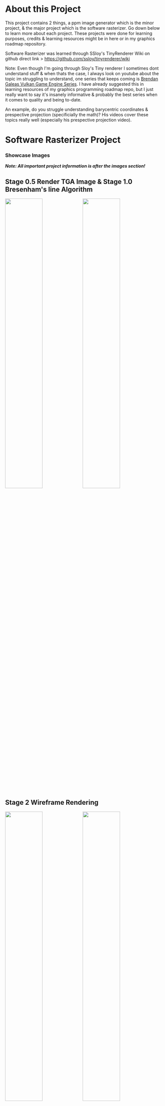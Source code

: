 # About this Project
This project contains 2 things, a ppm image generator which is the minor project, & the major project which is the software rasterizer. Go down below to learn more about each project. These projects were done for learning purposes, credits & learning resources might be in here or in my graphics roadmap repository.  

Software Rasterizer was learned through SSloy's TinyRenderer Wiki on github direct link > https://github.com/ssloy/tinyrenderer/wiki  

Note: Even though I'm going through Sloy's Tiny renderer I sometimes dont understand stuff & when thats the case, I always look on youtube about the topic im struggling to understand, one series that keeps coming is [Brendan Galeas Vulkan Game Engine Series](https://www.youtube.com/playlist?list=PL8327DO66nu9qYVKLDmdLW_84-yE4auCR). I have already suggested this in learning resources of my graphics programming roadmap repo, but I just really want to say it's insanely informative & probably the best series when it comes to quality and being to-date.

An example, do you struggle understanding barycentric coordinates & prespective projection (specificially the math)? His videos cover these topics really well (especially 
 his prespective projection video).

# Software Rasterizer Project

### Showcase Images
***Note: All important project information is after the images section!***

## Stage 0.5 Render TGA Image & Stage 1.0 Bresenham's line Algorithm
<img src="https://github.com/j-2k/ImagePPM/assets/52252068/1421eaaa-2436-4a7a-be05-c65eae1ce64e" width="49%">
<img src="https://github.com/j-2k/ImagePPM/assets/52252068/945a6815-6874-4052-a663-5d4f9e0ebaea"width="49%">

## Stage 2 Wireframe Rendering
<img width="49%" src="https://github.com/j-2k/ImagePPM/assets/52252068/51ddfa12-b44a-4e64-b8d1-03f0e73fbe6b">
<img width="49%" src="https://github.com/j-2k/ImagePPM/assets/52252068/24be2bd9-eec7-4f21-b87e-4963a82f53b8">
<p align="center"><img align="center" height="500px" width="" src="https://github.com/j-2k/ImagePPM/assets/52252068/f08e0dfe-5763-414a-b97f-b1c1d26c95ce">  </p>

## Stage 3 Triangle Rasterization
First 3 Using Line Sweep, Last using Barycentric Coordinates & Bounding Box Check  
<img width="24.4%" src="https://github.com/j-2k/ImagePPM/assets/52252068/07dca414-5cf1-4188-8f51-66a5d3bb704f">
<img width="24.4%" src="https://github.com/j-2k/ImagePPM/assets/52252068/4c779704-74c2-4438-8baf-d311d57ca3a5">
<img width="24.4%" src="https://github.com/j-2k/ImagePPM/assets/52252068/4fc9e524-d643-4aea-8a05-f5da14bd91ca">
<img width="24.4%" src="https://github.com/j-2k/ImagePPM/assets/52252068/03583538-e93c-4d72-9812-2acdb32c0c23">

## Stage 4 Model Triangle Rasterization & Lighting
<img width="32%" src="https://github.com/j-2k/SoftwareRendererTGA/assets/52252068/810b5c92-a448-46ed-bcd7-170e41b641c7">
<img width="32%" src="https://github.com/j-2k/SoftwareRendererTGA/assets/52252068/f0df9aec-52dc-4164-b450-d7b72cf965d3">
<img width="32%" src="https://github.com/j-2k/SoftwareRendererTGA/assets/52252068/152a159f-d65c-4a94-9ff9-fc004bb49c41">

## Stage 5 Depth Buffer Fix
<img width="24.4%" src="https://github.com/j-2k/SoftwareRendererTGA/assets/52252068/53b4446b-1a83-4ee6-989f-868b23356fb3">
<img width="24.4%" src="https://github.com/j-2k/SoftwareRendererTGA/assets/52252068/f77f2731-7d73-4b10-8f04-0f3dc8c71487">
<img width="24.4%" src="https://github.com/j-2k/SoftwareRendererTGA/assets/52252068/0e20b39f-e6f2-493b-969e-e9f9712c9e6b">
<img width="24.4%" src="https://github.com/j-2k/SoftwareRendererTGA/assets/52252068/fc0d7f7a-2136-4c3d-8bee-13cb4bdddfcc">

## Stage 6 Depth Buffer & Prespective Projection
<img width="24.4%" src="https://github.com/j-2k/SoftwareRendererTGA/assets/52252068/a24567df-f267-44a0-b595-3c6e66fcc638">
<img width="24.4%" src="https://github.com/j-2k/SoftwareRendererTGA/assets/52252068/099d4919-e4f6-446a-8ba0-cfb5fb723931">


## Stage 7 Shader Pipeline / Frag & Vert Manipulation
<img width="24.4%" src="https://github.com/j-2k/SoftwareRendererTGA/assets/52252068/b2f40fbe-862a-4581-b793-c5d4154215c4">
<img width="24.4%" src="https://github.com/j-2k/SoftwareRendererTGA/assets/52252068/fae496d4-4bbd-4aa1-8ee5-14ab82f716a4">
<img width="24.4%" src="https://github.com/j-2k/SoftwareRendererTGA/assets/52252068/eb210168-1e8b-4035-95dd-f1e1074c6664">
<img width="24.4%" src="https://github.com/j-2k/SoftwareRendererTGA/assets/52252068/7b9aee9f-086a-4207-8acd-e4742be0e9df">

## Rasterizer Project Personal Notes
#### All topics covered are below with bold stages being extremely important to understand
(this is mainly done for myself to remember the important stages for rendering):  
1. Hello World Image - Generate a TGA Image
2. UV Image - Color the TGA Image
3. ***Bresenham's Line Algorithim - Line Generation Stage***
4. Wireframe Rendering - Connect the lines with the verticies on a obj file
5. Old Line Sweep Algorithim - Triangle Rasterization Stage (Slow)
6. ***Barycentric Coordinates - Triangle Rasterization Stage***
7. ***Z Buffer Algorithim***/***Scan Line Rendering***, Painters Algorithim - Depth Buffer Stage
8. Orthographic to ***Prespective Projection*** - Static Prespective Camera Stage
9. ***Homogenous Coordinates & MVP (MODEL, VIEW, PROJECTION)*** - Moving Prespective Camera Stage
10. ***OpenGL Shader Pipeline***


# CPP2PPM Project
Testing how to get a ppm image from cpp, work flow is awful on windows with cmake but whatever.  
I used VS22, and chose a cmake as a base project. Will try to do proper build instructions later, I will try building to both mac & windows.

I'm not sure what workflow I should use but cmake makes me want to use VSC and not VS, but ill just write some stuff for how to make this garbage work, since this took me an hour to figure out.  
to get a image from cpp code in ppm format,  

*this build instructions writing from me is garbage, im going to later copy what other good people write for build instructions, im just writing this for myself*

## Prerequisites
- CMake (version 3.12 or higher)
- A C++ compiler that supports C++20
## Building
### 1. clone the project
```zsh
git clone https://github.com/j-2k/ImagePPM.git
```
### 2. go to the "out" directory
```zsh
#ex > assuming ur in imagePPM master folder, 
cd cpp2ppm_CMake/out/
```
### 3. make an empty build folder in out 
```zsh
#build is already taken & not empty, so build ur
#own proj files with in a different build folder/name
mkdir build2
cd build2
```
### 4. generate the build files
```zsh
#cmake .. goes into the parent directory to find CMAKELISTS.text file
#to generate build files
cmake ..
```
### 5. build the project
```zsh
#do make or cmake --build .
make
#or
cmake --build .
```
### 6. Run the project & output stream to ppm
```zsh
#find the path to the exe (file path/to/directory/with/exe)/jumagfx_cmake.exe > image.ppm
#incase you didnt put the exe in some other place this should just work
./jumagfx_cmake.exe > image.ppm
# the "." will search the current dir & run the exe file remove .exe if on terminal
./jumagfx_cmake > image.ppm
```

## Debug Mode Guide
Getting debug to work on vsc was a slight pain, so im going to document it real quick so I dont ever have to remember how to do it again on vsc.

I will talk about the Cmake Debugger because idk how to use other ones they personally gave me too many issues.  
Firstly, The Cmake Debugger WILL NOT USE THE LAUNCH.json CONFIGURATIONS! It will use settings.json NOT the .vs settings.json but rather the cmakes settings.json file. You can find this file through the cmake extension tools for vscode. See below:  

First navigate to the CMake Tools Extension for VScode then > Set the important garbage up such as:  
1. Build Directory & Args commands if you have any  
2. Cmake Path (command to find cmake path = "whereis cmake")  
3. Go to > Cmake Options Advanced then under it turn on the status bar visibility to visibile!  
![Screenshot 2024-01-10 at 9 42 19 AM](https://github.com/j-2k/ImagePPM/assets/52252068/fe5eb0f1-fd81-4e89-b5c5-f31a1f2f0ce0)
After enabling the status bar to visible you should see the below options, but before continuing, first open the settings.json shown above.
![Screenshot 2024-01-10 at 9 28 17 AM](https://github.com/j-2k/ImagePPM/assets/52252068/92193a2f-eaf2-425b-bc21-874dfcabfe9c)
In the settings.json paste the below to use lldb debug config for mac, other mi modes for other operating systems.
```json
    "cmake.debugConfig": {
        "MIMode": "lldb"
    },
```
Now set the cmake status bar to the correct options like debug & set the build target and etc then run by pressing the bug option on the status bar & it should work!  

![Screenshot 2024-01-10 at 9 52 53 AM](https://github.com/j-2k/ImagePPM/assets/52252068/e3297368-c3a3-4f92-ba38-f69d8542019f)

Its a little weird in the sense sometimes it just skips my breakpoints?? maybe its because i forgot to build but idk it acts weird sometimes.  
But make sure the status bar says debug mode, then build the files set the exe and target then press the bug icon & should run debug mode.  
Thats all!

<details>
  <summary> Old personal build notes</summary>
building is the mostly? the same in all os but im just writing some stuff I learned/did along the way  
maybe just the compiler setting is different between os (msvc) & the build systems(make ninja nmake visualstudio etc)? but idk much about that.
  
## Windows
Build the project with redirecting the standard output stream to a image file (ppm in this case & using CMake, ps I have no idea how to use CMake, so I'm guna learn that before I continue)  
### 1. cmake --build build
build the new changes   
### 2. your/directory/of/executable.exe > image.ppm   
convert output stream to image file ppm, I used cmd, powershell, cmder all cool     
### 3. go to file of executable, image.ppm should be there, open ppm on imagemagic or photoeditor photoshop, gimp etc etc. no native support to open ppm images on windows, however MAC actually lets you open & see PPM images.
## MacOS
Building proj on mac
### 1. enter a empty build folder and run "cmake (PATH TO CMAKELISTS.txt)/." to generate build files
example > in out/build/mac folder is empty, when inside that dir in terminal do "cmake ../../../."
### 2. do "make" or "cmake --build ." to build the project
exmaple > inside mac should be build folders do make or cmake --build . to build project & gen a exe file
### 3. locate jumagfx_cmake.exe and run the command "path/to/jumagfx_cmake.exe > image.ppm" to generate a ppm image in the current directory.
example > "cpp2ppm_CMake/out/build/mac/JumaGFX_CMake/JumaGFX_CMake > image.ppm"
</details>



# C++ notes about file structures with cpp and h files
#### I didnt touch cpp and needed a refresher on translation units & headers so I wrote this here for myself
basic c++ notes about translation units (.cpp) & header files (.h/.hpp),  
use #pragma once to include a header file only ONCE in a translation unit (DONT FORGET TO USE PRAGMA IN H FILES! IMPORTANT!).  
an example of duplicate definitions without pragma:  
assume car.h, engine.h, & main.cpp if main.cpp contains both h files & calls them, with car having to print "car" and engine printing "engine". then main will give "car" & "engine" printed but if the car h file includes engine h without pragma you will get 2 engine prints and 1 car print if that makes sense. So use pragma once in both h files just for sake of guarding against this issue.  
use header files only to hold declarations about certain information, example:  
debug.h > should contain function declarations only related to debugging/console,  
```cpp
//inside debug.h
#pragma once
void Debug(const char* msg);
```
use cpp files to implement the declarations in the header files like so:  
```cpp
//the only line inside debug.cpp
#include "debug.h"
void Debug(const char* msg) {return msg}  
```
in your main to use this function do #include "debug.h" (quotes for files relative to the current file and angled brackets only for compiler include paths)
```cpp
//somewhere in main
#include "debug.h"
#include <iostream>
int main()
{
  Debug("Hello")
}
```
# first ppm image
converted image4ppm to png:  
![uvimage](cpp2ppm_CMake/images/image4convertedfromppmtopng.png)
